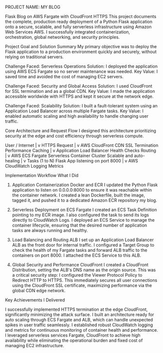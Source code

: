 PROJECT NAME: MY BLOG 

Flask Blog on AWS Fargate with CloudFront HTTPS
This project documents the complete, production ready deployment of a Python Flask application onto a secure, scalable, and fully serverless infrastructure using Amazon Web Services AWS. I successfully integrated containerization, orchestration, global networking, and security principles.

Project Goal and Solution Summary
My primary objective was to deploy the Flask application to a production environment quickly and securely, without relying on traditional servers.

Challenge Faced: Serverless Operations
Solution: I deployed the application using AWS ECS Fargate so no server maintenance was needed.
Key Value: I saved time and avoided the cost of managing EC2 servers.

Challenge Faced: Security and Global Access
Solution: I used CloudFront for SSL termination and as a global CDN.
Key Value: I made the application accessible worldwide with HTTPS and kept it secure at the network edge.

Challenge Faced: Scalability
Solution: I built a fault-tolerant system using an Application Load Balancer across multiple Fargate tasks.
Key Value: I enabled automatic scaling and high availability to handle changing user traffic.



Core Architecture and Request Flow
I designed this architecture prioritizing security at the edge and cost efficiency through serverless compute.

User / Internet
       |
       v
HTTPS Request
       |
       v
AWS CloudFront CDN
  SSL Termination
  Performance Caching
       |
       v
Application Load Balancer
  Health Checks
  Routing
       |
       v
AWS ECS Fargate
  Serverless Container Cluster
  Scalable and auto-healing
       |
       v
Tasks (1 to N)
  Flask App listening on port 8000
       |
       v
AWS CloudWatch
  Logging
  Metrics


Implementation Workflow What I Did

1. Application Containerization Docker and ECR
I updated the Python Flask application to listen on 0.0.0.0:8000 to ensure it was reachable within the container network. I created a lean Dockerfile, built the image, tagged it, and pushed it to a dedicated Amazon ECR repository my blog.

2. Serverless Deployment on ECS Fargate
I created an ECS Task Definition pointing to my ECR image. I also configured the task to send its logs directly to CloudWatch Logs. I deployed an ECS Service to manage the container lifecycle, ensuring that the desired number of application tasks are always running and healthy.

3. Load Balancing and Routing ALB
I set up an Application Load Balancer ALB as the front door for internal traffic. I configured a Target Group to check the health of my Fargate tasks and forward ALB traffic to the containers on port 8000. I attached the ECS Service to this ALB.

4. Global Security and Performance CloudFront
I created a CloudFront Distribution, setting the ALB's DNS name as the origin source. This was a critical security step: I configured the Viewer Protocol Policy to Redirect HTTP to HTTPS. This immediately secures all user connections using the CloudFront SSL certificate, maximizing performance via the global CDN edge network.

Key Achievements I Delivered

I successfully implemented HTTPS termination at the edge CloudFront, significantly minimizing the attack surface. I built an architecture ready for auto scaling through ECS Fargate and ALB, which can handle unexpected spikes in user traffic seamlessly. I established robust CloudWatch logging and metrics for continuous monitoring of container health and performance. I leveraged serverless services Fargate, CloudFront to achieve high availability while eliminating the operational burden and fixed cost of managing EC2 infrastructure.


